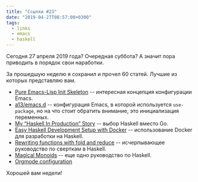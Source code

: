 ```yaml
---
title: "Ссылки #23"
date: "2019-04-27T08:57:00+0300"
tags:
  - links
  - emacs
  - haskell
---
```

Сегодня 27 апреля 2019 года? Очередная суббота? А значит пора приводить в порядок свои наработки.

За прошедшую неделю я сохранил и прочел 60 статей. Лучшие из которых представляю вам.

* [Pure Emacs-Lisp Init Skeleton](https://yiufung.net/post/pure-emacs-lisp-init-skeleton/) -- интересная концепция конфигурации Emacs.
* [a13/emacs.d](https://github.com/a13/emacs.d) -- конфигурация Emacs, в которой используется `use-package`, но на что стоит обратить внимание, это инициализация переменных.
* [My “Haskell In Production” Story](https://medium.com/@djoyner/my-haskell-in-production-story-e48897ed54c) -- выбор Haskell вместо Go.
* [Easy Haskell Development Setup with Docker](https://thoughtbot.com/blog/easy-haskell-development-and-deployment-with-docker) -- использование Docker для разработки на Haskell.
* [Rewriting functions with fold and reduce](https://maex.me/2019/04/rewriting-functions-with-fold-and-reduce/) -- исчерпывающее руководство по сверткам в Haskell.
* [Magical Monoids](https://medium.com/@stackdoesnotwork/magical-monoids-50da92b069f4) -- еще одно руководство по Haskell.
* [Orgmode configuration](https://mrblog.nl/emacs/config.html)

Хорошей вам недели!

